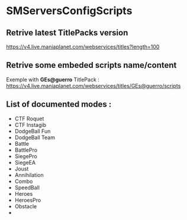 # SMServersConfigScripts

## Retrive latest TitlePacks version
https://v4.live.maniaplanet.com/webservices/titles?length=100

## Retrive some embeded scripts name/content
Exemple with **GEs@guerro** TitlePack :
https://v4.live.maniaplanet.com/webservices/titles/GEs@guerro/scripts

## List of documented modes : 
- CTF Roquet
- CTF Instagib
- DodgeBall Fun
- DodgeBall Team
- Battle
- BattlePro
- SiegePro
- SiegeEA
- Joust
- Annihilation
- Combo
- SpeedBall
- Heroes
- HeroesPro
- Obstacle
- 

